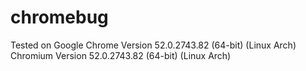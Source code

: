 # chromebug

Tested on 
Google Chrome Version 52.0.2743.82 (64-bit) (Linux Arch)
Chromium Version 52.0.2743.82 (64-bit) (Linux Arch)
